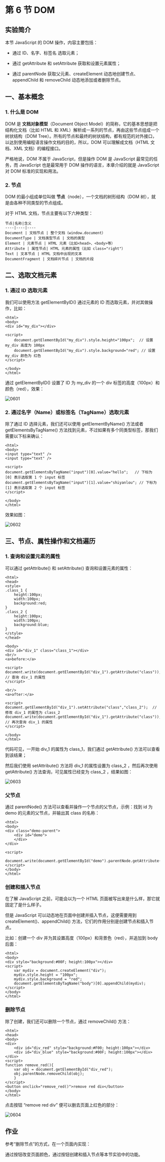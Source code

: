 # 第 6 节 DOM

## 实验简介

本节 JavaScript 的 DOM 操作，内容主要包括：

*   通过 ID、名字、标签名 选取元素；

*   通过 getAttribute 和 setAttribute 获取和设置元素属性；

*   通过 parentNode 获取父元素、createElement 动态地创建节点、appendChild 和 removeChild 动态地添加或者删除节点。

## 一、基本概念

### 1\. 什么是 DOM

DOM 是 **文档对象模型**（Document Object Model）的简称，它的基本思想是把结构化文档（比如 HTML 和 XML）解析成一系列的节点，再由这些节点组成一个树状结构（DOM Tree）。所有的节点和最终的树状结构，都有规范的对外接口，以达到使用编程语言操作文档的目的，所以，DOM 可以理解成文档（HTML 文档、XML 文档）的编程接口。

严格地说，DOM 不属于 JavaScript，但是操作 DOM 是 JavaScript 最常见的任务，而 JavaScript 也是最常用于 DOM 操作的语言，本章介绍的就是 JavaScript 对 DOM 标准的实现和用法。

### 2\. 节点

DOM 的最小组成单位叫做 **节点**（node），一个文档的树形结构（DOM 树），就是由各种不同类型的节点组成。

对于 HTML 文档，节点主要有以下六种类型：

```
节点|名称|含义
----|----|----
Document | 文档节点 | 整个文档（window.document）
DocumentType | 文档类型节点 | 文档的类型
Element | 元素节点 | HTML 元素（比如<head>、<body>等）
Attribute | 属性节点| HTML 元素的属性（比如 class="right"）
Text | 文本节点 | HTML 文档中出现的文本
DocumentFragment | 文档碎片节点 | 文档的片段
```

## 二、选取文档元素

### 1\. 通过 ID 选取元素

我们可以使用方法 getElementByID() 通过元素的 ID 而选取元素，并对其做操作，比如：

```
<html>
<body>
<div id="my_div"></div>

<script>
    document.getElementById("my_div").style.height="100px";  // 设置 my_div 高度为 100px
    document.getElementById("my_div").style.background="red"; // 设置 my_div 颜色为 红色
</script>

</body>
</html> 
```

通过 getElementByID() 设置了 ID 为 my_div 的一个 div 标签的高度（100px）和颜色（red），效果：

![0601](img/0601.jpg)

### 2\. 通过名字（Name）或标签名（TagName）选取元素

除了通过 ID 选择元素，我们还可以使用 getElementByName() 方法或者 getElementsByTagName() 方法找到元素，不过如果有多个同类型标签，那我们需要以下标来确认：

```
<html>
<body>
<input type="text" />
<input type="text" />

<script>
document.getElementsByTagName("input")[0].value="hello";   // 下标为 [0] 表示选取第 1 个 input 标签
document.getElementsByTagName("input")[1].value="shiyanlou"; // 下标为 [1] 表示选取第 2 个 input 标签
</script>

</body>
</html> 
```

效果如图：

![0602](img/0602.jpg)

## 三、节点、属性操作和文档遍历

### 1\. 查询和设置元素的属性

可以通过 getAttribute() 和 setAttribute() 查询和设置元素的属性：

```
<html>
<head>
<style>
.class_1 {
    height:100px;
    width:100px;
    background:red;
}
.class_2 {
    height:100px;
    width:100px;
    background:blue;
}
</style>
</head>

<body>
<div id="div_1" class="class_1"></div>
<br/>
<a>before:</a>

<script>
document.write(document.getElementById("div_1").getAttribute("class")); // 查询 div_1 的属性
</script>

<br/>
<a>after:</a>

<script>
document.getElementById("div_1").setAttribute("class","class_2");  // 修改 div_1 的属性为 class_2
document.write(document.getElementById("div_1").getAttribute("class")); // 再次查询 div_1 的属性
</script>

</body>
</html> 
```

代码可见，一开始 div_1 的属性为 class_1，我们通过 getAttribute() 方法可以查看到该结果；

然后我们使用 setAttribute() 方法将 div_1 的属性设置为 class_2 ，然后再次使用 getAttribute() 方法查询，可见属性已经变为 class_2 ，结果如图：

![0603](img/0603.jpg)

### 父节点

通过 parentNode() 方法可以查看并操作一个节点的父节点，示例：找到 id 为 demo 的元素的父节点，并输出其 class 的名称：

```
<html>
<body>
<div class="demo-parent">
    <div id="demo">        
    </div>
</div>

<script>
    document.write(document.getElementById("demo").parentNode.getAttribute("class"));
</script>
</body>
</html> 
```

### 创建和插入节点

在了解 JavaScript 之前，可能会以为一个 HTML 页面被写出来是什么样，那它就固定了是什么样子。

但是 JavaScript 可以动态地在页面中创建并插入节点，这便需要用到 createElement()、appendChild() 方法，它们的作用分别是创建节点和插入节点。

比如：创建一个 div 并为其设置高度（100px）和背景色（red），并追加到 body 后面：

```
<html>
<body>
<div style="background:#00F; height:100px"></div>
<script>
    var mydiv = document.createElement("div");
    mydiv.style.height = "100px";
    mydiv.style.background = "red";
    document.getElementsByTagName("body")[0].appendChild(mydiv);
</script>
</body>
</html> 
```

### 删除节点

除了创建，我们还可以删除一个节点，通过 removeChild() 方法：

```
<html>
<head>
<body>
<div>
    <div id="div_red" style="background:#F00; height:100px"></div>
    <div id="div_blue" style="background:#00F; height:100px"></div>
</div>
<script>
function remove_red(){
    var obj = document.getElementById("div_red");
    obj.parentNode.removeChild(obj);
    }
</script>
<button onclick="remove_red()">remove red div</button>
</body>
</html> 
```

点击按钮 “remove red div” 便可以删去页面上红色的部分：

![0604](img/0604.jpg)

## 作业

参考“删除节点”的方式，在一个页面内实现：

通过按钮改变页面颜色，通过按钮创建和插入节点等本节实验中的功能。